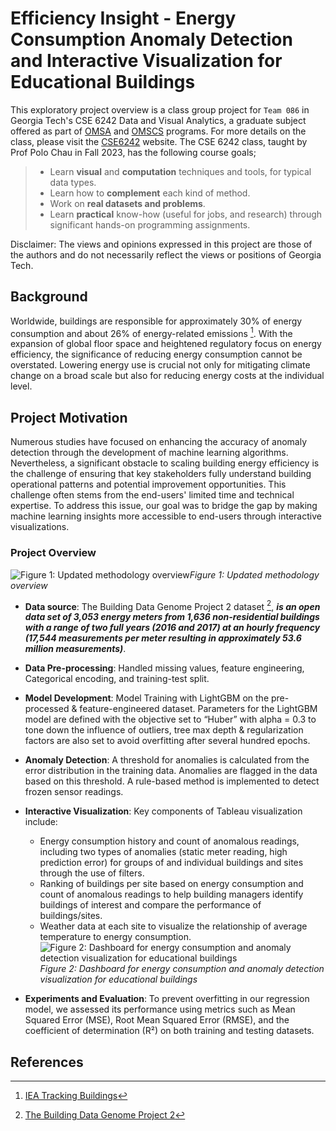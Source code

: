 # Efficiency Insight - Energy Consumption Anomaly Detection and Interactive Visualization for Educational Buildings

This exploratory project overview is a class group project for `Team 086` in Georgia Tech's CSE 6242 Data and Visual Analytics, a graduate subject offered as part of [OMSA](https://pe.gatech.edu/degrees/analytics) and [OMSCS](https://omscs.gatech.edu/) programs. For more details on the class, please visit the [CSE6242](https://omscs.gatech.edu/cse-6242-data-and-visual-analytics) website. The CSE 6242 class, taught by Prof Polo Chau in Fall 2023, has the following course goals;
> - Learn **visual** and **computation** techniques and tools, for typical data types.
> - Learn how to **complement** each kind of method.
> - Work on **real datasets and problems**.
> - Learn **practical** know-how (useful for jobs, and research) through significant hands-on programming assignments.

Disclaimer: The views and opinions expressed in this project are those of the authors and do not necessarily reflect the views or positions of Georgia Tech.

## Background

Worldwide, buildings are responsible for approximately 30% of energy consumption and about 26% of energy-related emissions [^1]. With the expansion of global floor space and heightened regulatory focus on energy efficiency, the significance of reducing energy consumption cannot be overstated. Lowering energy use is crucial not only for mitigating climate change on a broad scale but also for reducing energy costs at the individual level.

## Project Motivation
Numerous studies have focused on enhancing the accuracy of anomaly detection through the development of machine learning algorithms. Nevertheless, a significant obstacle to scaling building energy efficiency is the challenge of ensuring that key stakeholders fully understand building operational patterns and potential improvement opportunities. This challenge often stems from the end-users' limited time and technical expertise. To address this issue, our goal was to bridge the gap by making machine learning insights more accessible to end-users through interactive visualizations.

### Project Overview


![Figure 1: Updated methodology overview](https://github.com/iamkevk/DVA_6242/assets/66114561/1be6d786-7e1f-43f3-a429-5d5500ee906e)*Figure 1: Updated methodology overview*

- **Data source**: The Building Data Genome Project 2 dataset [^2], ***is an open data set of 3,053 energy meters from 1,636 non-residential buildings with a range of two full years (2016 and 2017) at an hourly frequency (17,544 measurements per meter resulting in approximately 53.6 million measurements)***. 
- **Data Pre-processing**: Handled missing values, feature engineering, Categorical encoding, and training-test split.
- **Model Development**: Model Training with LightGBM on the pre-processed & feature-engineered dataset. Parameters for the LightGBM model are defined with the objective set to “Huber” with alpha = 0.3 to tone down the influence of outliers, tree max depth & regularization factors are also set to avoid overfitting after several hundred epochs.
- **Anomaly Detection**: A threshold for anomalies is calculated from the error distribution in the training data. Anomalies are flagged in the data based on this threshold.  A rule-based method is implemented to detect frozen sensor readings.
- **Interactive Visualization**: Key components of Tableau visualization include:
  - Energy consumption history and count of anomalous readings, including two types of anomalies (static meter reading, high prediction error) for groups of and individual buildings and sites through the use of filters.
  - Ranking of buildings per site based on energy consumption and count of anomalous readings to help building managers identify buildings of interest and compare the performance of buildings/sites.
  - Weather data at each site to visualize the relationship of average temperature to energy consumption.
    ![Figure 2: Dashboard for energy consumption and anomaly detection visualization for educational buildings](https://github.com/iamkevk/DVA_6242/assets/66114561/2cf684ac-2511-4da6-a4e2-cfab15601efb)*Figure 2: Dashboard for energy consumption and anomaly detection visualization for educational buildings*

- **Experiments and Evaluation**: To prevent overfitting in our regression model, we assessed its performance using metrics such as Mean Squared Error (MSE), Root Mean Squared Error (RMSE), and the coefficient of determination (R²) on both training and testing datasets.


## References
[^1]: [IEA Tracking Buildings](https://www.iea.org/energy-system/buildings#tracking)
[^2]: [The Building Data Genome Project 2](https://www.nature.com/articles/s41597-020-00712-x)

